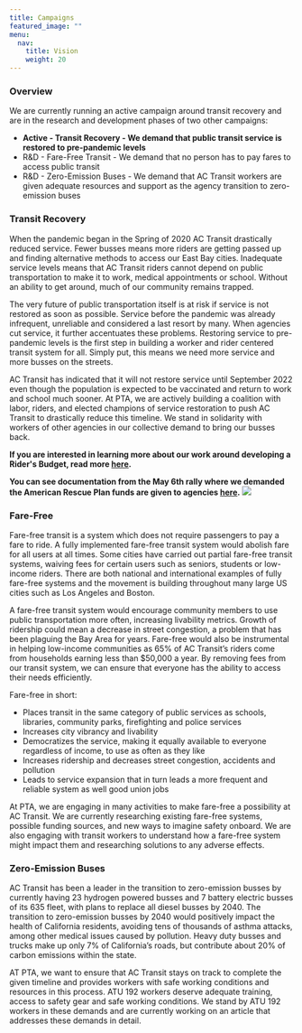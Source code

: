 ```yaml
---
title: Campaigns
featured_image: ""
menu:
  nav:
    title: Vision
    weight: 20
---
```

<!--StartFragment-->

### **Overview**

We are currently running an active campaign around transit recovery and are in the research and development phases of two other campaigns:

* **Active - Transit Recovery - We demand that public transit service is restored to pre-pandemic levels**
* R&D - Fare-Free Transit - We demand that no person has to pay fares to access public transit
* R&D - Zero-Emission Buses - We demand that AC Transit workers are given adequate resources and support as the agency transition to zero-emission buses 

### **Transit Recovery**

When the pandemic began in the Spring of 2020 AC Transit drastically reduced service. Fewer busses means more riders are getting passed up and finding alternative methods to access our East Bay cities. Inadequate service levels means that AC Transit riders cannot depend on public transportation to make it to work, medical appointments or school. Without an ability to get around, much of our community remains trapped. 

The very future of public transportation itself is at risk if service is not restored as soon as possible. Service before the pandemic was already infrequent, unreliable and considered a last resort by many. When agencies cut service, it further accentuates these problems. Restoring service to pre-pandemic levels is the first step in building a worker and rider centered transit system for all. Simply put, this means we need more service and more busses on the streets. 

AC Transit has indicated that it will not restore service until September 2022 even though the population is expected to be vaccinated and return to work and school much sooner. At PTA, we are actively building a coalition with labor, riders, and elected champions of service restoration to push AC Transit to drastically reduce this timeline. We stand in solidarity with workers of other agencies in our collective demand to bring our busses back. 

**If you are interested in learning more about our work around developing a Rider's Budget, read more [here](https://peoplestransit.org/c/a-riders-budget/).** 

**You can see documentation from the May 6th rally where we demanded the American Rescue Plan funds are given to agencies [here](https://peoplestransit.org/c/hey-mtc-rally/).**
[![](/images/uploads/copy-of-6e1a0459.jpg)](https://peoplestransit.org/c/hey-mtc-rally/)



### **Fare-Free**

Fare-free transit is a system which does not require passengers to pay a fare to ride. A fully implemented fare-free transit system would abolish fare for all users at all times. Some cities have carried out partial fare-free transit systems, waiving fees for certain users such as seniors, students or low-income riders. There are both national and international examples of fully fare-free systems and the movement is building throughout many large US cities such as Los Angeles and Boston.

A fare-free transit system would encourage community members to use public transportation more often, increasing livability metrics. Growth of ridership could mean a decrease in street congestion, a problem that has been plaguing the Bay Area for years. Fare-free would also be instrumental in helping low-income communities as 65% of AC Transit’s riders come from households earning less than $50,000 a year. By removing fees from our transit system, we can ensure that everyone has the ability to access their needs efficiently.

Fare-free in short:

* Places transit in the same category of public services as schools, libraries, community parks, firefighting and police services
* Increases city vibrancy and livability
* Democratizes the service, making it equally available to everyone regardless of income, to use as often as they like
* Increases ridership and decreases street congestion, accidents and pollution
* Leads to service expansion that in turn leads a more frequent and reliable system as well good union jobs

At PTA, we are engaging in many activities to make fare-free a possibility at AC Transit. We are currently researching existing fare-free systems, possible funding sources, and new ways to imagine safety onboard. We are also engaging with transit workers to understand how a fare-free system might impact them and researching solutions to any adverse effects. 

### **Zero-Emission Buses**

AC Transit has been a leader in the transition to zero-emission busses by currently having 23 hydrogen powered busses and 7 battery electric busses of its 635 fleet, with plans to replace all diesel busses by 2040. The transition to zero-emission busses by 2040 would positively impact the health of California residents, avoiding tens of thousands of asthma attacks, among other medical issues caused by pollution. Heavy duty busses and trucks make up only 7% of California’s roads, but contribute about 20% of carbon emissions within the state.  

AT PTA, we want to ensure that AC Transit stays on track to complete the given timeline and provides workers with safe working conditions and resources in this process. ATU 192 workers deserve adequate training, access to safety gear and safe working conditions. We stand by ATU 192 workers in these demands and are currently working on an article that addresses these demands in detail.

<!--EndFragment-->